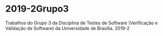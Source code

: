 # 2019-2Grupo3
Trabalhos do Grupo 3 da Disciplina de Testes de Software (Verificação e Validação de Software) da Universidade de Brasília. 2019-2
